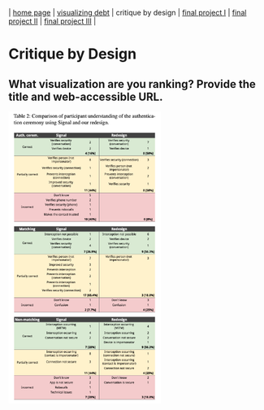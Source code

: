 | [home page](README.md) | [visualizing debt](visualizing-government-debt) | critique by design | [final project I](final-project-part-one) | [final project II](final-project-part-two) | [final project III](final-project-part-three) |

# Critique by Design

## What visualization are you ranking? Provide the title and web-accessible URL.
<!-- ![Table](resources/Signal_Table_Data_Visualization.png) -->
<img src="resources/Signal_Table_Data_Visualization.png" alt="Table" width="300"/>